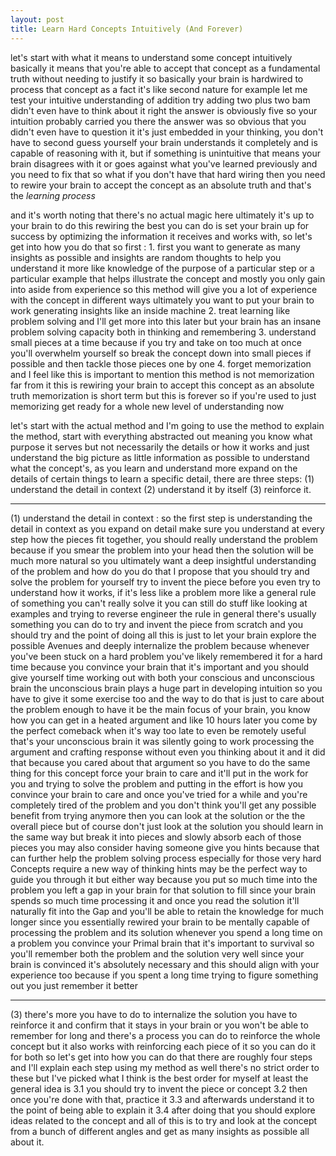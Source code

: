 ```yaml
---
layout: post
title: Learn Hard Concepts Intuitively (And Forever)
---
```




 let's start with what it means to understand some concept intuitively basically it means that you're able to accept that concept as a fundamental truth without needing to justify it so basically your brain is hardwired to process that concept as a fact it's like second nature for example let me test your intuitive understanding of addition try adding two plus two bam didn't even have to think about it right the answer is obviously five so your intuition probably carried you there the answer was so obvious that you didn't even have to question it it's just embedded in your thinking, you don't have to second guess yourself your brain understands it completely and is capable of reasoning with it, but if something is unintuitive that means your brain disagrees with it or goes against what you've learned previously and you need to fix that so what if you don't have that hard wiring then you need to rewire your brain to accept the concept as an absolute truth and that's the *learning process*

and it's worth noting that there's no actual magic here ultimately it's up to your brain to do this rewiring the best you can do is set your brain up for success by optimizing the information it receives and works with,  so let's get into how you do that so first : 
	1. first you want to generate as many insights as possible and insights are random thoughts to help you understand it more like knowledge of the purpose of a particular step or a particular example that helps illustrate the concept and mostly you only gain into aside from experience so this method will give you a lot of experience with the concept in different ways ultimately you want to put your brain to work generating insights like an inside machine
	2.  treat learning like problem solving and I'll get more into this later but your brain has an insane problem solving capacity both in thinking and remembering
	3. understand small pieces at a time because if you try and take on too much at once you'll overwhelm yourself so break the concept down into small pieces if possible and then tackle those pieces one by one
	4. forget memorization and I feel like this is important to mention this method is not memorization far from it this is rewiring your brain to accept this concept as an absolute truth memorization is short term but this is forever so if you're used to just memorizing get ready for a whole new level of understanding now
	
let's start with the actual method and I'm going to use the method to explain the method, start with everything abstracted out meaning you know what purpose it serves but not necessarily the details or how it works and just understand the big picture as little information as possible to understand what the concept's, as you learn and understand more expand on the details of certain things to learn a specific detail, there are three steps: (1) understand the detail in context  (2) understand it by itself (3) reinforce it.

<hr>
(1) understand the detail in context :  so the first step is understanding the detail in context as you expand on detail make sure you understand at every step how the pieces fit together, you should really understand the problem because if you smear the problem into your head then the solution will be much more natural so you ultimately want a deep insightful understanding of the problem and how do you do that I propose that you should try and solve the problem for yourself try to invent the piece before you even try to understand how it works,  if it's less like a problem more like a general rule of something you can't really solve it you can still do stuff like looking at examples and trying to reverse engineer the rule in general there's usually something you can do to try and invent the piece from scratch and you should try and the point of doing all this is just to let your brain explore the possible Avenues and deeply internalize the problem because whenever you've been stuck on a hard problem you've likely remembered it for a hard time because you convince your brain that it's important and you should give yourself time working out with both your conscious and unconscious brain the unconscious brain plays a huge part in developing intuition so you have to give it some exercise too and the way to do that is just to care about the problem enough to have it be the main focus of your brain,  you know how you can get in a heated argument and like 10 hours later you come by the perfect comeback when it's way too late to even be remotely useful that's your unconscious brain it was silently going to work processing the argument and crafting response without even you thinking about it and it did that because you cared about that argument so you have to do the same thing for this concept force your brain to care and it'll put in the work for you and trying to solve the problem and putting in the effort is how you convince your brain to care and once you've tried for a while and you're completely tired of the problem and you don't think you'll get any possible benefit from trying anymore then you can look at the solution or the the overall piece but of course don't just look at the solution you should learn in the same way but break it into pieces and slowly absorb each of those pieces you may also consider having someone give you hints because that can further help the problem solving process especially for those very hard Concepts require a new way of thinking hints may be the perfect way to guide you through it but either way because you put so much time into the problem you left a gap in your brain for that solution to fill since your brain spends so much time processing it and once you read the solution it'll naturally fit into the Gap and you'll be able to retain the knowledge for much longer since you essentially rewired your brain to be mentally capable of processing the problem and its solution whenever you spend a long time on a problem you convince your Primal brain that it's important to survival so you'll remember both the problem and the solution very well since your brain is convinced it's absolutely necessary and this should align with your experience too because if you spent a long time trying to figure something out you just remember it better
<hr>
(3) there's more you have to do to internalize the solution you have to reinforce it and confirm that it stays in your brain or you won't be able to remember for long and there's a process you can do to reinforce the whole concept but it also works with reinforcing each piece of it so you can do it for both so let's get into how you can do that there are roughly four steps and I'll explain each step using my method as well there's no strict order to these but I've picked what I think is the best order for myself at least the general idea is 
		3.1 you should try to invent the piece or concept 
		3.2 then once you're done with that, practice it 
		3.3 and afterwards understand it to the point of being able to explain it 
		3.4 after doing that you should explore ideas related to the concept and all of this is to try and look at the concept from a bunch of different angles and get as many insights as possible all about it.
		
		
